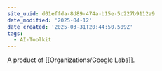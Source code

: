 ```yaml
---
site_uuid: d01effda-8d89-474a-b15e-5c227b9112a9
date_modified: '2025-04-12'
date_created: '2025-03-31T20:44:50.509Z'
tags:
  - AI-Toolkit
---
```
































A product of [[Organizations/Google Labs]].

